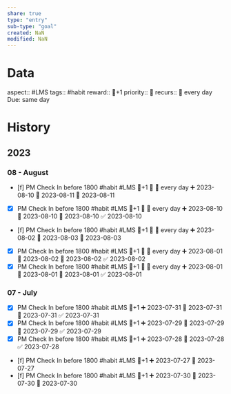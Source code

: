 ```yaml
---
share: true
type: "entry"
sub-type: "goal"
created: NaN 
modified: NaN
---
```

# Data
aspect:: #LMS
tags:: #habit
reward:: 🥄+1
priority:: 🔺
recurs:: 🔁 every day
Due: same day
# History
## 2023
### 08 - August

- [f] PM Check In before 1800 #habit #LMS 🥄+1 🔺 🔁 every day ➕ 2023-08-10 🛫 2023-08-11 📅 2023-08-11
- [x] PM Check In before 1800 #habit #LMS 🥄+1 🔺 🔁 every day ➕ 2023-08-10 🛫 2023-08-10 📅 2023-08-10 ✅ 2023-08-10
- [f] PM Check In before 1800 #habit #LMS 🥄+1 🔺 🔁 every day ➕ 2023-08-02 🛫 2023-08-03 📅 2023-08-03
- [x] PM Check In before 1800 #habit #LMS 🥄+1 🔺 🔁 every day ➕ 2023-08-01 🛫 2023-08-02 📅 2023-08-02 ✅ 2023-08-02
- [x] PM Check In before 1800 #habit #LMS 🥄+1 🔺 🔁 every day ➕ 2023-08-01 🛫 2023-08-01 📅 2023-08-01 ✅ 2023-08-01
### 07 - July
- [x] PM Check In before 1800 #habit #LMS 🥄+1 ➕ 2023-07-31 🛫 2023-07-31 📅 2023-07-31 ✅ 2023-07-31
- [x] PM Check In before 1800 #habit #LMS 🥄+1 ➕ 2023-07-29 🛫 2023-07-29 📅 2023-07-29 ✅ 2023-07-29
- [x] PM Check In before 1800 #habit #LMS 🥄+1 ➕ 2023-07-28 📅 2023-07-28 ✅ 2023-07-28
- [f] PM Check In before 1800 #habit #LMS 🥄+1 ➕ 2023-07-27 📅 2023-07-27
- [f] PM Check In before 1800 #habit #LMS 🥄+1 ➕ 2023-07-30 🛫 2023-07-30 📅 2023-07-30

